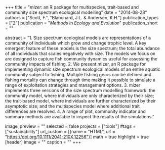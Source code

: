 +++
title = "_mizer_: an R package for multispecies, trait-based and community size spectrum ecological modelling"
date = "2014-08-28"
authors = ["Scott, F.", "Blanchard, J.L. & Andersen, K.H."]
publication_types = ["2"]
publication = "_Methods in Ecology and Evolution_"
publication_short = ""

abstract = "1. Size spectrum ecological models are representations of a community of individuals which grow and change trophic level. A key emergent feature of these models is the size spectrum; the total abundance of all individuals that scales negatively with size. The models we focus on are designed to capture fish community dynamics useful for assessing the community impacts of fishing. 2. We present mizer, an R package for implementing dynamic size spectrum ecological models of an entire aquatic community subject to fishing. Multiple fishing gears can be defined and fishing mortality can change through time making it possible to simulate a range of exploitation strategies and management options. 3. mizer implements three versions of the size spectrum modelling framework: the community model, where individuals are only characterized by their size; the trait‐based model, where individuals are further characterized by their asymptotic size; and the multispecies model where additional trait differences are resolved. 4. A range of plot, community indicator and summary methods are available to inspect the results of the simulations."

image_preview = ""
selected = false
projects = ["tools"]
#tags = ["sustainability"]
url_custom = [{name = "HTML", url = "https://doi.org/10.1111/2041-210X.12256"}]
math = true
highlight = true
[header]
image = ""
caption = ""
+++


